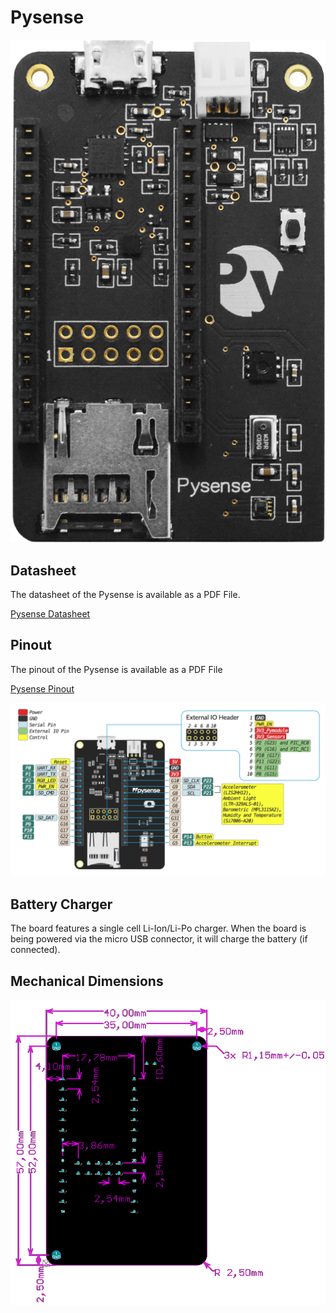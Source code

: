 # Pysense

![](../../.gitbook/assets/assets-lil0igdl11z7jos_jpx-lkn7scqkkkb6tqb3uyo-lkn83hclnq-gurt2p_m-pysense.png) 

## Datasheet

The datasheet of the Pysense is available as a PDF File.

<a href="../../.gitbook/assets/pysense-specsheet.pdf" target="_blank"> Pysense Datasheet </a>

## Pinout

The pinout of the Pysense is available as a PDF File

<a href="../../.gitbook/assets/pysense-pinout.pdf" target="_blank"> Pysense Pinout </a>

![](../../.gitbook/assets/pysense-pinout-1.png)

## Battery Charger

The board features a single cell Li-Ion/Li-Po charger. When the board is being powered via the micro USB connector, it will charge the battery \(if connected\).

## Mechanical Dimensions

![](../../.gitbook/assets/Pysense_v1.1_MechanicalDimensions_a.png)



